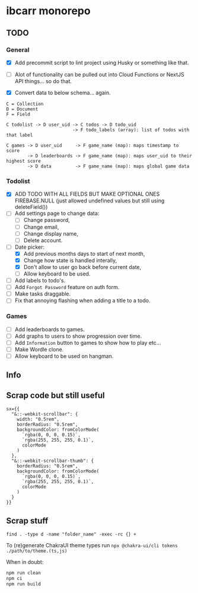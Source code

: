# ibcarr monorepo

## TODO

### General

- [x] Add precommit script to lint project using Husky or something like that.

- [ ] Alot of functionality can be pulled out into Cloud Functions or NextJS API things... so do that.

- [x] Convert data to below schema... again.

```text
C = Collection
D = Document
F = Field

C todolist -> D user_uid -> C todos -> D todo_uid
                         -> F todo_labels (array): list of todos with that label

C games -> D user_uid     -> F game_name (map): maps timestamp to score
        -> D leaderboards -> F game_name (map): maps user_uid to their highest score
        -> D data         -> F game_name (map): maps global game data
```

### Todolist

- [x] ADD TODO WITH ALL FIELDS BUT MAKE OPTIONAL ONES FIREBASE.NULL (just allowed undefined values but still using deleteField())
- [ ] Add settings page to change data:
  - [ ] Change password,
  - [ ] Change email,
  - [ ] Change display name,
  - [ ] Delete account.
- [ ] Date picker:
  - [x] Add previous months days to start of next month,
  - [x] Change how state is handled interally,
  - [x] Don't allow to user go back before current date,
  - [ ] Allow keyboard to be used.
- [ ] Add labels to todo's.
- [ ] Add `Forgot Password` feature on auth form.
- [ ] Make tasks draggable.
- [ ] Fix that annoying flashing when adding a title to a todo.

### Games

- [ ] Add leaderboards to games.
- [ ] Add graphs to users to show progression over time.
- [ ] Add `Information` button to games to show how to play etc...
- [ ] Make Wordle clone.
- [ ] Allow keyboard to be used on hangman.

## Info

## Scrap code but still useful

```tsx
sx={{
  "&::-webkit-scrollbar": {
    width: "0.5rem",
    borderRadius: "0.5rem",
    backgroundColor: fromColorMode(
      `rgba(0, 0, 0, 0.15)`,
      `rgba(255, 255, 255, 0.1)`,
      colorMode
    )
  },
  "&::-webkit-scrollbar-thumb": {
    borderRadius: "0.5rem",
    backgroundColor: fromColorMode(
      `rgba(0, 0, 0, 0.15)`,
      `rgba(255, 255, 255, 0.1)`,
      colorMode
    )
  }
}}
```

## Scrap stuff

`find . -type d -name "folder_name" -exec -rc {} +`

To (re)generate ChakraUI theme types run `npx @chakra-ui/cli tokens ./path/to/theme.(ts,js)`

When in doubt:

```bash
npm run clean
npm ci
npm run build
```
